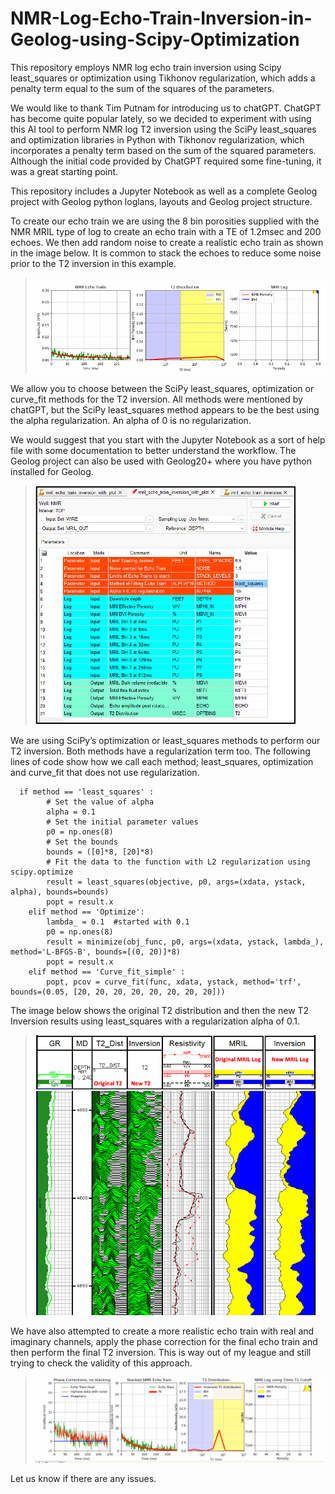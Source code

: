 # NMR-Log-Echo-Train-Inversion-in-Geolog-using-Scipy-Optimization
This repository employs NMR log echo train inversion using Scipy least_squares or optimization using Tikhonov regularization, which adds a penalty term equal to the sum of the squares of the parameters. 

We would like to thank Tim Putnam for introducing us to chatGPT. ChatGPT has become quite popular lately, so we decided to experiment with using this AI tool to perform NMR log T2 inversion using the SciPy least_squares and optimization libraries in Python with Tikhonov regularization, which incorporates a penalty term based on the sum of the squared parameters. Although the initial code provided by ChatGPT required some fine-tuning, it was a great starting point.

This repository includes a Jupyter Notebook as well as a complete Geolog project with Geolog python loglans, layouts and Geolog project structure.  

To create our echo train we are using the 8 bin porosities supplied with the NMR MRIL type of log to create an echo train with a TE of 1.2msec and 200 echoes. We then add random noise to create a realistic echo train as shown in the image below. It is common to stack the echoes to reduce some noise prior to the T2 inversion in this example.  

>![Geolog_Image](NMR_log.gif)

We allow you to choose between the SciPy least_squares, optimization or curve_fit methods for the T2 inversion. All methods were mentioned by chatGPT, but the SciPy least_squares method appears to be the best using the alpha regularization. An alpha of 0 is no regularization.  

We would suggest that you start with the Jupyter Notebook as a sort of help file with some documentation to better understand the workflow. The Geolog project can also be used with Geolog20+ where you have python installed for Geolog. 

>![Geolog_Image](Geolog_loglan.png)

We are using SciPy’s optimization or least_squares methods to perform our T2 inversion. Both methods have a regularization term too. The following lines of code show how we call each method; least_squares, optimization and curve_fit that does not use regularization. 


      if method == 'least_squares' : 
            # Set the value of alpha
            alpha = 0.1
            # Set the initial parameter values
            p0 = np.ones(8)
            # Set the bounds
            bounds = ([0]*8, [20]*8)
            # Fit the data to the function with L2 regularization using scipy.optimize
            result = least_squares(objective, p0, args=(xdata, ystack, alpha), bounds=bounds)
            popt = result.x    
        elif method == 'Optimize':
            lambda_ = 0.1  #started with 0.1
            p0 = np.ones(8)
            result = minimize(obj_func, p0, args=(xdata, ystack, lambda_), method='L-BFGS-B', bounds=[(0, 20)]*8)
            popt = result.x
        elif method == 'Curve_fit_simple' : 
            popt, pcov = curve_fit(func, xdata, ystack, method='trf', bounds=(0.05, [20, 20, 20, 20, 20, 20, 20, 20]))        
 
 The image below shows the original T2 distribution and then the new T2 Inversion results using least_squares with a regularization alpha of 0.1.
 
>![Geolog_Image](results.png)

We have also attempted to create a more realistic echo train with real and imaginary channels, apply the phase correction for the final echo train and then perform the final T2 inversion. This is way out of my league and still trying to check the validity of this approach. 

>![Geolog_Image](T2_inversion_phase.gif)

Let us know if there are any issues. 
